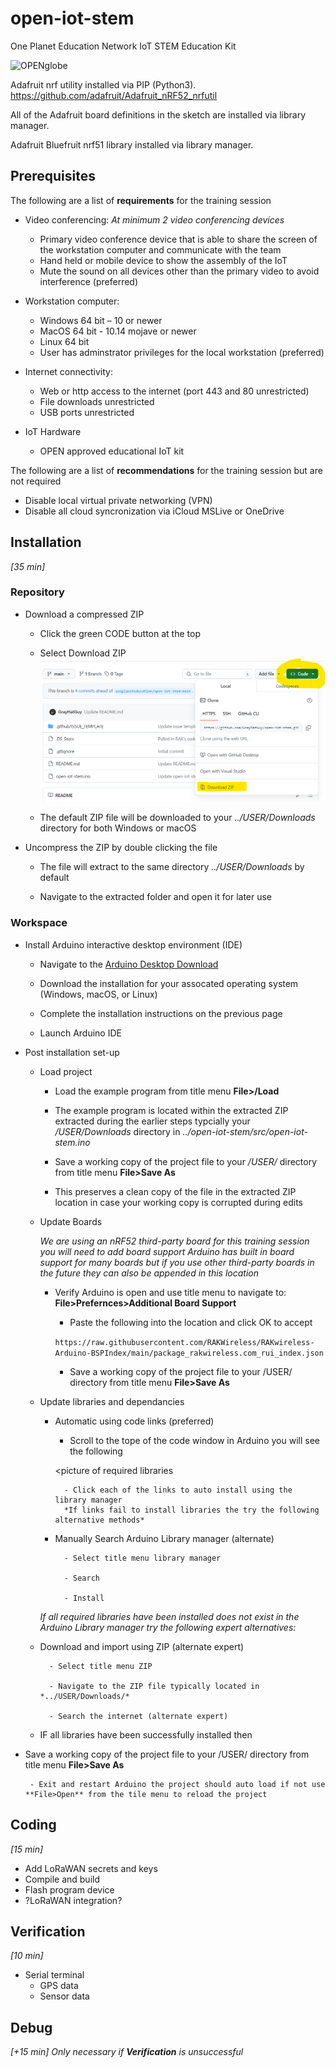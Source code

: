 # open-iot-stem
One Planet Education Network IoT STEM Education Kit


<img width="248" alt="OPENglobe" src="https://user-images.githubusercontent.com/17368055/199580276-4e5cb63f-2cf8-4e95-b6a8-bd3511b393b7.png">

Adafruit nrf utility installed via PIP (Python3).
https://github.com/adafruit/Adafruit_nRF52_nrfutil

All of the Adafruit board definitions in the sketch are installed via library manager.

Adafruit Bluefruit nrf51 library installed via library manager.

## Prerequisites

The following are a list of **requirements** for the training session

- Video conferencing: 
   *At minimum 2 video conferencing devices*
	- Primary video conference device that is able to share the screen of the workstation computer and communicate with the team
	- Hand held or mobile device to show the assembly of the IoT
   	- Mute the sound on all devices other than the primary video to avoid interference (preferred)
   	  
- Workstation computer:
    - Windows 64 bit – 10 or newer
    - MacOS 64 bit - 10.14 mojave or newer 
    - Linux 64 bit
    - User has adminstrator privileges for the local workstation (preferred)
      
- Internet connectivity:
    - Web or http access to the internet (port 443 and 80 unrestricted)
    - File downloads unrestricted
    - USB ports unrestricted
      
- IoT Hardware
    - OPEN approved educational IoT kit
 
The following are a list of **recommendations** for the training session but are not required

- Disable local virtual private networking (VPN)
- Disable all cloud syncronization via iCloud MSLive or OneDrive

## Installation
*[35 min]*
### Repository

- Download a compressed ZIP
  
  - Click the green CODE button at the top
    
  - Select Download ZIP
    ![ZIP download](https://github.com/GrayHatGuy/open-iot-stem/blob/3617701d3dec65c0ebc42911ac7744f3bd4ea87b/img/repo_zip.png?raw=true)
    
  - The default ZIP file will be downloaded to your *../USER/Downloads* directory for both Windows or macOS
    
- Uncompress the ZIP by double clicking the file
    
  - The file will extract to the same directory *../USER/Downloads* by default
    
  - Navigate to the extracted folder and open it for later use
    
### Workspace 

- Install Arduino interactive desktop environment (IDE)
  
  - Navigate to the [Arduino Desktop Download](https://support.arduino.cc/hc/en-us/articles/360019833020-Download-and-install-Arduino-IDE)
    
  - Download the installation for your assocated operating system (Windows, macOS, or Linux)
    
  - Complete the installation instructions on the previous page
    
  - Launch Arduino IDE

- Post installation set-up
  
  	- Load project

  		- Load the example program from title menu **File>/Load**
     
		- The example program is located within the extracted ZIP extracted during the earlier steps typcially your */USER/Downloads* directory in *../open-iot-stem/src/open-iot-stem.ino*

		- Save a working copy of the project file to your */USER/* directory from title menu **File>Save As**
      
		- This preserves a clean copy of the file in the extracted ZIP location in case your working copy is corrupted during edits

	- Update Boards
    
    	*We are using an nRF52 third-party board for this training session you will need to add board support*
        *Arduino has built in board support for many boards but if you use other third-party boards in the future they can also be appended in this location*
    
   		- Verify Arduino is open and use title menu to navigate to: **File>Prefernces>Additional Board Support**
      
    		- Paste the following into the location and click OK to accept

   		  ```https://raw.githubusercontent.com/RAKWireless/RAKwireless-Arduino-BSPIndex/main/package_rakwireless.com_rui_index.json```

    		- Save a working copy of the project file to your /USER/ directory from title menu **File>Save As**
  
 	- Update libraries and dependancies
    
		- Automatic using code links (preferred)
       
			- Scroll to the tope of the code window in Arduino you will see the following
         
	 		<picture of required libraries
         
       			- Click each of the links to auto install using the library manager
         		*If links fail to install libraries the try the following alternative methods*
         
 		- Manually Search Arduino Library manager (alternate)
   
      			- Select title menu library manager
   
      			- Search
        
      			- Install

     	*If all required libraries have been installed does not exist in the Arduino Library manager try the following expert alternatives:*  
       
  	- Download and import using ZIP (alternate expert)
       
     		- Select title menu ZIP

     		- Navigate to the ZIP file typically located in *../USER/Downloads/*

     		- Search the internet (alternate expert)
       
	- IF all libraries have been successfully installed then 
       
 - Save a working copy of the project file to your /USER/ directory from title menu **File>Save As**
      
        - Exit and restart Arduino the project should auto load if not use **File>Open** from the tile menu to reload the project

     
    
## Coding
*[15 min]*
- Add LoRaWAN secrets and keys
- Compile and build 
- Flash program device
- ?LoRaWAN integration?
  
## Verification
*[10 min]*
- Serial terminal
  - GPS data
  - Sensor data
    
## Debug
*[+15 min]*
*Only necessary if **Verification** is unsuccessful*
  
